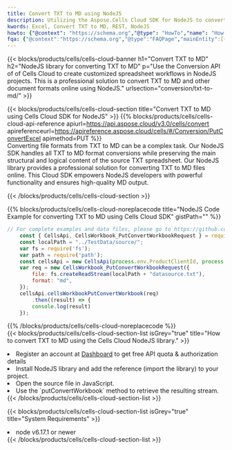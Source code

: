 ```yaml
---
title: Convert TXT to MD using NodeJS 
description: Utilizing the Aspose.Cells Cloud SDK for NodeJS to convert a TXT format file to a MD format file. 
kwords: Excel, Convert TXT to MD, REST, NodeJS
howto: {"@context": "https://schema.org","@type": "HowTo","name": "How to convert TXT to MD using the Cells Cloud NodeJS library.","description": "How to convert TXT to MD using the Cells Cloud NodeJS library.","image": {"@type": "ImageObject"},"url": "/nodejs/conversion/txt-to-md/","step": [{ "@type": "HowToStep","name": "How to convert TXT to MD using the Cells Cloud NodeJS library. step 1", "image": {"@type": "ImageObject",},"url": "/nodejs/conversion/txt-to-md/","text": "Register an account at <a href='https://dashboard.aspose.cloud/'>Dashboard</a> to get free API quota & authorization details",},{ "@type": "HowToStep","name": "How to convert TXT to MD using the Cells Cloud NodeJS library. step 1", "image": {"@type": "ImageObject",},"url": "/nodejs/conversion/txt-to-md/","text": "Install NodeJS library and add the reference (import the library) to your project.",},{ "@type": "HowToStep","name": "How to convert TXT to MD using the Cells Cloud NodeJS library. step 1", "image": {"@type": "ImageObject",},"url": "/nodejs/conversion/txt-to-md/","text": "Open the source file in JavaScript.",},{ "@type": "HowToStep","name": "How to convert TXT to MD using the Cells Cloud NodeJS library. step 1", "image": {"@type": "ImageObject",},"url": "/nodejs/conversion/txt-to-md/","text": "Use the `putConvertWorkbook` method to retrieve the resulting stream.",}, ],"supply": {"@type": "HowToSupply","name": "document"},"tool": [{"@type": "HowToTool","name": "Visual Studio, Visual Studio Code, WebStorm"},{"@type": "HowToTool","name": "Aspose Cells"}],"totalTime": "PT6M"}
fqa: {"@context":"https://schema.org","@type":"FAQPage","mainEntity":[{"@type":"Question","name":"Why convert file formats in C# using REST API?","acceptedAnswer":{"@type":"Answer","text":"Documents are encoded in many ways, and some files may be incompatible with the software you use. To open and read such files, just convert them to appropriate file formats.<br/><ol><li>Install .NET SDK and add the reference (import the library) to your project.</li><li>Open the source file in C# using REST API.</li><li>Call the PutConvertWorkbookRequest() method, passing an output filename with required extension.</li><li>Get the result of conversion as a separate file.</li></ol>"}},{"@type":"Question","name":"What file formats can I convert with your C# library?","acceptedAnswer":{"@type":"Answer","text":"We support a variety of file formats for conversion using .NET library, including XLSX, Excel, xls , PDF, CSV, HTML, Markdown, XML, PNG, JPG, TIFF, Json, TXT and many more."}},{"@type":"Question","name":"What is the maximum allowed file size for conversion using this .NET library?","acceptedAnswer":{"@type":"Answer","text":"There are no file size limits for format conversions using .NET library."}}]}
---
```



{{< blocks/products/cells/cells-cloud-banner h1="Convert TXT to MD" h2="NodeJS library for converting TXT to MD" p="Use the Conversion API of of Cells Cloud to create customized spreadsheet workflows in NodeJS projects. This is a professional solution to convert TXT to MD and other document formats online using NodeJS." urlsection="conversion/txt-to-md/" >}}

{{< blocks/products/cells/cells-cloud-section  title="Convert TXT to MD using Cells Cloud SDK for NodeJS" >}}
{{% blocks/products/cells/cells-cloud-api-reference  apiurl=https://api.aspose.cloud/v3.0/cells/convert  apireferenceurl=https://apireference.aspose.cloud/cells/#/Conversion/PutConvertExcel  apimethod=PUT %}}
<br/>
Converting file formats from TXT to MD can be a complex task. Our NodeJS SDK handles all TXT to MD format conversions while preserving the main structural and logical content of the source TXT spreadsheet. Our NodeJS library provides a professional solution for converting TXT to MD files online. This Cloud SDK empowers NodeJS developers with powerful functionality and ensures high-quality MD output.

{{< /blocks/products/cells/cells-cloud-section >}}

{{% blocks/products/cells/cells-cloud-noreplacecode title="NodeJS Code Example for converting TXT to MD using Cells Cloud SDK" gistPath="" %}}
 
```js
// For complete examples and data files, please go to https://github.com/aspose-cells-cloud/aspose-cells-cloud-node/
    const { CellsApi, CellsWorkbook_PutConvertWorkbookRequest } = require("asposecellscloud");
    const localPath = "../TestData/source/";
    var fs = require('fs');
    var path = require('path');
    const cellsApi = new CellsApi(process.env.ProductClientId, process.env.ProductClientSecret);
    var req = new CellsWorkbook_PutConvertWorkbookRequest({
        file: fs.createReadStream(localPath + "datasource.txt"),
        format: "md",
    });
    cellsApi.cellsWorkbookPutConvertWorkbook(req)
        .then((result) => {
        console.log(result)
    });
```
 
{{% /blocks/products/cells/cells-cloud-noreplacecode  %}}
<br/>
{{< blocks/products/cells/cells-cloud-section-list isGrey="true"  title="How to convert TXT to MD using the Cells Cloud NodeJS library." >}}
<li>Register an account at <a href="https://dashboard.aspose.cloud/">Dashboard</a> to get free API quota & authorization details</li>
<li>Install NodeJS library and add the reference (import the library) to your project.</li>
<li>Open the source file in JavaScript.</li>
<li>Use the `putConvertWorkbook` method to retrieve the resulting stream.</li>
{{< /blocks/products/cells/cells-cloud-section-list >}}

{{< blocks/products/cells/cells-cloud-section-list isGrey="true"  title="System Requirements" >}}
<li>node v6.17.1 or newer</li>
{{< /blocks/products/cells/cells-cloud-section-list >}}
